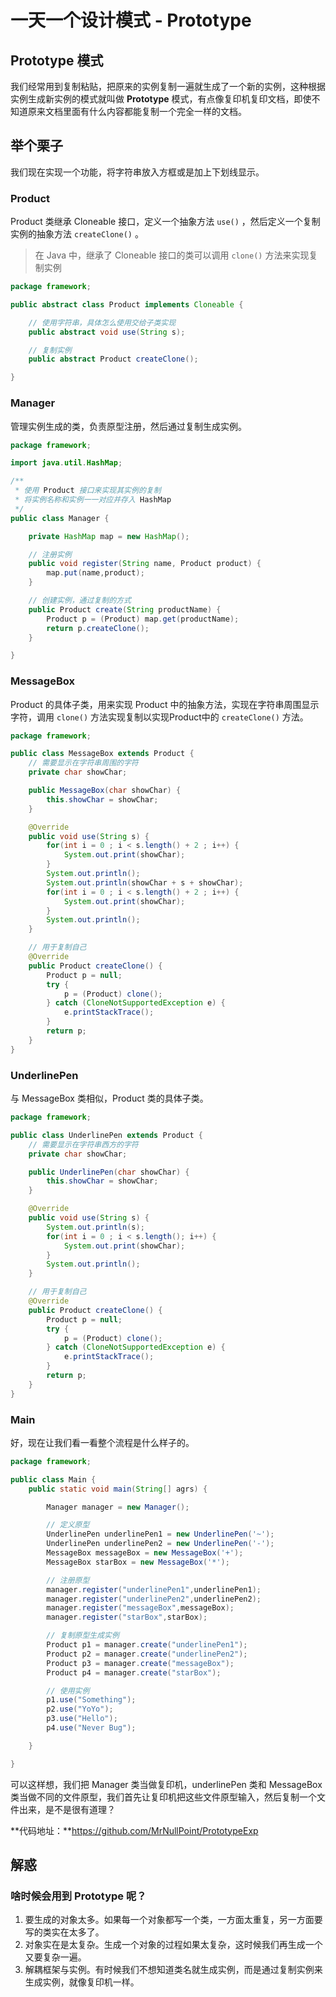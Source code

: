 # 一天一个设计模式 - Prototype

## Prototype 模式

我们经常用到复制粘贴，把原来的实例复制一遍就生成了一个新的实例，这种根据实例生成新实例的模式就叫做 **Prototype** 模式，有点像复印机复印文档，即使不知道原来文档里面有什么内容都能复制一个完全一样的文档。

## 举个栗子

我们现在实现一个功能，将字符串放入方框或是加上下划线显示。

### Product

Product 类继承 Cloneable 接口，定义一个抽象方法 `use()` ，然后定义一个复制实例的抽象方法 `createClone()` 。

> 在 Java 中，继承了 Cloneable 接口的类可以调用 `clone()` 方法来实现复制实例

```java
package framework;

public abstract class Product implements Cloneable {

    // 使用字符串，具体怎么使用交给子类实现
    public abstract void use(String s);

    // 复制实例
    public abstract Product createClone();

}
```

### Manager

管理实例生成的类，负责原型注册，然后通过复制生成实例。

```java
package framework;

import java.util.HashMap;

/**
 * 使用 Product 接口来实现其实例的复制
 * 将实例名称和实例一一对应并存入 HashMap
 */
public class Manager {

    private HashMap map = new HashMap();

    // 注册实例
    public void register(String name, Product product) {
        map.put(name,product);
    }

    // 创建实例，通过复制的方式
    public Product create(String productName) {
        Product p = (Product) map.get(productName);
        return p.createClone();
    }

}
```

### MessageBox

Product 的具体子类，用来实现 Product 中的抽象方法，实现在字符串周围显示字符，调用 `clone()` 方法实现复制以实现Product中的 `createClone()` 方法。

```java
package framework;

public class MessageBox extends Product {
    // 需要显示在字符串周围的字符
    private char showChar;

    public MessageBox(char showChar) {
        this.showChar = showChar;
    }

    @Override
    public void use(String s) {
        for(int i = 0 ; i < s.length() + 2 ; i++) {
            System.out.print(showChar);
        }
        System.out.println();
        System.out.println(showChar + s + showChar);
        for(int i = 0 ; i < s.length() + 2 ; i++) {
            System.out.print(showChar);
        }
        System.out.println();
    }

    // 用于复制自己
    @Override
    public Product createClone() {
        Product p = null;
        try {
            p = (Product) clone();
        } catch (CloneNotSupportedException e) {
            e.printStackTrace();
        }
        return p;
    }
}
```

### UnderlinePen

与 MessageBox 类相似，Product 类的具体子类。

```java
package framework;

public class UnderlinePen extends Product {
    // 需要显示在字符串西方的字符
    private char showChar;

    public UnderlinePen(char showChar) {
        this.showChar = showChar;
    }

    @Override
    public void use(String s) {
        System.out.println(s);
        for(int i = 0 ; i < s.length(); i++) {
            System.out.print(showChar);
        }
        System.out.println();
    }

    // 用于复制自己
    @Override
    public Product createClone() {
        Product p = null;
        try {
            p = (Product) clone();
        } catch (CloneNotSupportedException e) {
            e.printStackTrace();
        }
        return p;
    }
}
```

### Main

好，现在让我们看一看整个流程是什么样子的。

```java
package framework;

public class Main {
    public static void main(String[] agrs) {

        Manager manager = new Manager();

        // 定义原型
        UnderlinePen underlinePen1 = new UnderlinePen('~');
        UnderlinePen underlinePen2 = new UnderlinePen('-');
        MessageBox messageBox = new MessageBox('+');
        MessageBox starBox = new MessageBox('*');

        // 注册原型
        manager.register("underlinePen1",underlinePen1);
        manager.register("underlinePen2",underlinePen2);
        manager.register("messageBox",messageBox);
        manager.register("starBox",starBox);

        // 复制原型生成实例
        Product p1 = manager.create("underlinePen1");
        Product p2 = manager.create("underlinePen2");
        Product p3 = manager.create("messageBox");
        Product p4 = manager.create("starBox");

        // 使用实例
        p1.use("Something");
        p2.use("YoYo");
        p3.use("Hello");
        p4.use("Never Bug");

    }

}
```

可以这样想，我们把 Manager 类当做复印机，underlinePen 类和 MessageBox 类当做不同的文件原型，我们首先让复印机把这些文件原型输入，然后复制一个文件出来，是不是很有道理？

**代码地址：**https://github.com/MrNullPoint/PrototypeExp

## 解惑

### 啥时候会用到 Prototype 呢？

1. 要生成的对象太多。如果每一个对象都写一个类，一方面太重复，另一方面要写的类实在太多了。
2. 对象实在是太复杂。生成一个对象的过程如果太复杂，这时候我们再生成一个又要复杂一遍。
3. 解耦框架与实例。有时候我们不想知道类名就生成实例，而是通过复制实例来生成实例，就像复印机一样。

